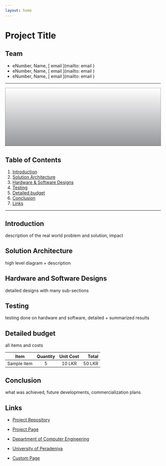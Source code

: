 ```yaml
---
layout: home
---
```


# Project Title

## Team
-  eNumber, Name, [  email  ](mailto:  email  )
-  eNumber, Name, [  email  ](mailto:  email  )
-  eNumber, Name, [  email  ](mailto:  email  )
---

[//]: # (photo/drawing of the final hardware)
![Project Name](img_cover.jpg)


## Table of Contents
1. [Introduction](#introduction)
2. [Solution Architecture](#solution-architecture )
3. [Hardware & Software Designs](#hardware-and-software-designs)
4. [Testing](#testing)
5. [Detailed budget](#detailed-budget)
6. [Conclusion](#conclusion)
7. [Links](#links)

---

## Introduction

 description of the real world problem and solution, impact

## Solution Architecture

 high level diagram + description

## Hardware and Software Designs

 detailed designs with many sub-sections

## Testing

 testing done on hardware and software, detailed + summarized results

## Detailed budget

 all items and costs

| Item          | Quantity  | Unit Cost  | Total  |
| ------------- |:---------:|:----------:|-------:|
| Sample item   | 5         | 10 LKR     | 50 LKR |

## Conclusion

 what was achieved, future developments, commercialization plans

## Links

- [Project Repository](https://github.com/cepdnaclk/repository-name)
- [Project Page](https://cepdnaclk.github.io/repository-name)
- [Department of Computer Engineering](http://www.ce.pdn.ac.lk/)
- [University of Peradeniya](https://eng.pdn.ac.lk/)

- [Custom Page](page_1)

[//]: # (Please refer this to learn more about Markdown syntax)
[//]: # (https://github.com/adam-p/markdown-here/wiki/Markdown-Cheatsheet)
